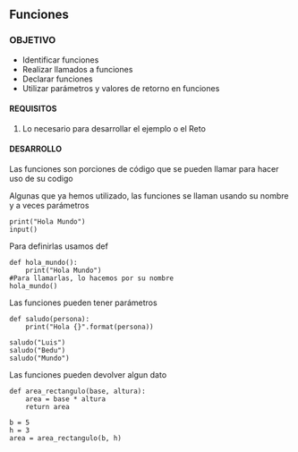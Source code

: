 
## Funciones

### OBJETIVO

- Identificar funciones
- Realizar llamados a funciones
- Declarar funciones
- Utilizar parámetros y valores de retorno en funciones

#### REQUISITOS

1. Lo necesario para desarrollar el ejemplo o el Reto

#### DESARROLLO

Las funciones son porciones de código que se pueden llamar para hacer uso de su codigo

Algunas que ya hemos utilizado, las funciones se llaman usando su nombre y a veces parámetros
```
print("Hola Mundo")
input()
```

Para definirlas usamos def
```
def hola_mundo():
    print("Hola Mundo")
#Para llamarlas, lo hacemos por su nombre
hola_mundo()
```

Las funciones pueden tener parámetros
```
def saludo(persona):
    print("Hola {}".format(persona))

saludo("Luis")
saludo("Bedu")
saludo("Mundo")
```

Las funciones pueden devolver algun dato
```
def area_rectangulo(base, altura):
    area = base * altura
    return area

b = 5
h = 3
area = area_rectangulo(b, h)
```


